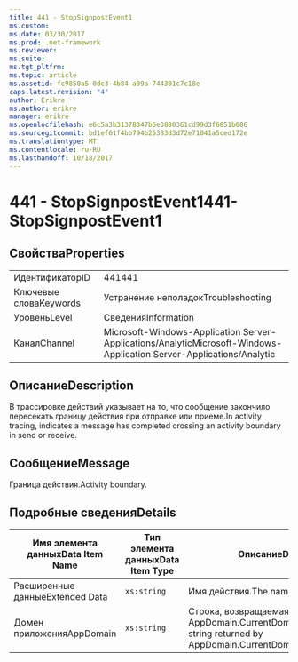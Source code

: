 ```yaml
---
title: 441 - StopSignpostEvent1
ms.custom: 
ms.date: 03/30/2017
ms.prod: .net-framework
ms.reviewer: 
ms.suite: 
ms.tgt_pltfrm: 
ms.topic: article
ms.assetid: fc9850a5-0dc3-4b84-a09a-744301c7c18e
caps.latest.revision: "4"
author: Erikre
ms.author: erikre
manager: erikre
ms.openlocfilehash: e6c5a3b31378347b6e3880361cd99d3f6851b686
ms.sourcegitcommit: bd1ef61f4bb794b25383d3d72e71041a5ced172e
ms.translationtype: MT
ms.contentlocale: ru-RU
ms.lasthandoff: 10/18/2017
---
```

# <a name="441--stopsignpostevent1"></a><span data-ttu-id="67d90-102">441 - StopSignpostEvent1</span><span class="sxs-lookup"><span data-stu-id="67d90-102">441- StopSignpostEvent1</span></span>
## <a name="properties"></a><span data-ttu-id="67d90-103">Свойства</span><span class="sxs-lookup"><span data-stu-id="67d90-103">Properties</span></span>  
  
|||  
|-|-|  
|<span data-ttu-id="67d90-104">Идентификатор</span><span class="sxs-lookup"><span data-stu-id="67d90-104">ID</span></span>|<span data-ttu-id="67d90-105">441</span><span class="sxs-lookup"><span data-stu-id="67d90-105">441</span></span>|  
|<span data-ttu-id="67d90-106">Ключевые слова</span><span class="sxs-lookup"><span data-stu-id="67d90-106">Keywords</span></span>|<span data-ttu-id="67d90-107">Устранение неполадок</span><span class="sxs-lookup"><span data-stu-id="67d90-107">Troubleshooting</span></span>|  
|<span data-ttu-id="67d90-108">Уровень</span><span class="sxs-lookup"><span data-stu-id="67d90-108">Level</span></span>|<span data-ttu-id="67d90-109">Сведения</span><span class="sxs-lookup"><span data-stu-id="67d90-109">Information</span></span>|  
|<span data-ttu-id="67d90-110">Канал</span><span class="sxs-lookup"><span data-stu-id="67d90-110">Channel</span></span>|<span data-ttu-id="67d90-111">Microsoft-Windows-Application Server-Applications/Analytic</span><span class="sxs-lookup"><span data-stu-id="67d90-111">Microsoft-Windows-Application Server-Applications/Analytic</span></span>|  
  
## <a name="description"></a><span data-ttu-id="67d90-112">Описание</span><span class="sxs-lookup"><span data-stu-id="67d90-112">Description</span></span>  
 <span data-ttu-id="67d90-113">В трассировке действий указывает на то, что сообщение закончило пересекать границу действия при отправке или приеме.</span><span class="sxs-lookup"><span data-stu-id="67d90-113">In activity tracing, indicates a message has completed crossing an activity boundary in send or receive.</span></span>  
  
## <a name="message"></a><span data-ttu-id="67d90-114">Сообщение</span><span class="sxs-lookup"><span data-stu-id="67d90-114">Message</span></span>  
 <span data-ttu-id="67d90-115">Граница действия.</span><span class="sxs-lookup"><span data-stu-id="67d90-115">Activity boundary.</span></span>  
  
## <a name="details"></a><span data-ttu-id="67d90-116">Подробные сведения</span><span class="sxs-lookup"><span data-stu-id="67d90-116">Details</span></span>  
  
|<span data-ttu-id="67d90-117">Имя элемента данных</span><span class="sxs-lookup"><span data-stu-id="67d90-117">Data Item Name</span></span>|<span data-ttu-id="67d90-118">Тип элемента данных</span><span class="sxs-lookup"><span data-stu-id="67d90-118">Data Item Type</span></span>|<span data-ttu-id="67d90-119">Описание</span><span class="sxs-lookup"><span data-stu-id="67d90-119">Description</span></span>|  
|--------------------|--------------------|-----------------|  
|<span data-ttu-id="67d90-120">Расширенные данные</span><span class="sxs-lookup"><span data-stu-id="67d90-120">Extended Data</span></span>|`xs:string`|<span data-ttu-id="67d90-121">Имя действия.</span><span class="sxs-lookup"><span data-stu-id="67d90-121">The name of the activity.</span></span>|  
|<span data-ttu-id="67d90-122">Домен приложения</span><span class="sxs-lookup"><span data-stu-id="67d90-122">AppDomain</span></span>|`xs:string`|<span data-ttu-id="67d90-123">Строка, возвращаемая AppDomain.CurrentDomain.FriendlyName.</span><span class="sxs-lookup"><span data-stu-id="67d90-123">The string returned by AppDomain.CurrentDomain.FriendlyName.</span></span>|
